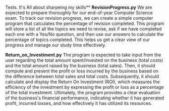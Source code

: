 Tests. It's All about sharpeing my skills**
**RevisionProgress.py**
We are expected to prepare thoroughly for our end-of-year Computer Science exam. To track our revision progress, we can create a simple computer program that calculates the percentage of revision completed. This program will store a list of all the topics we need to revise, ask if we have completed each one with a Yes/No question, and then use our answers to calculate the percentage of topics completed. This helps us get a clear view of our progress and manage our study time effectively.

**Return_on_Investiment.py**
The program is expected to take input from the user regarding the total amount spent/invested on the business (total costs) and the total amount raised by the business (total sales). Then, it should compute and present the profit or loss incurred by the business based on the difference between total sales and total costs. Subsequently, it should calculate and display the Return On Investment (ROI), which measures the efficiency of the investment by expressing the profit or loss as a percentage of the total investment. Ultimately, the program provides a clear evaluation of the business's financial performance, indicating whether it has generated profit, incurred losses, and how effectively it has utilized its resources.
